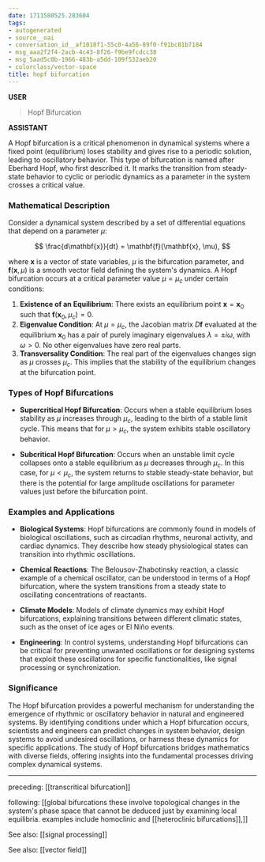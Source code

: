 ```yaml
---
date: 1711580525.283604
tags:
- autogenerated
- source__oai
- conversation_id__af1018f1-55c0-4a56-89f0-f91bc81b7184
- msg_aaa2f2f4-2acb-4c43-8f26-f9be9fcdcc38
- msg_5aad5c0b-1966-483b-a5dd-109f532aeb20
- colorclass/vector-space
title: hopf bifurcation
---
```


**USER**

> Hopf Bifurcation


**ASSISTANT**

A Hopf bifurcation is a critical phenomenon in dynamical systems where a fixed point (equilibrium) loses stability and gives rise to a periodic solution, leading to oscillatory behavior. This type of bifurcation is named after Eberhard Hopf, who first described it. It marks the transition from steady-state behavior to cyclic or periodic dynamics as a parameter in the system crosses a critical value.

### Mathematical Description

Consider a dynamical system described by a set of differential equations that depend on a parameter $\mu$:

$$
\frac{d\mathbf{x}}{dt} = \mathbf{f}(\mathbf{x}, \mu),
$$

where $\mathbf{x}$ is a vector of state variables, $\mu$ is the bifurcation parameter, and $\mathbf{f}(\mathbf{x}, \mu)$ is a smooth vector field defining the system's dynamics. A Hopf bifurcation occurs at a critical parameter value $\mu = \mu_c$ under certain conditions:

1. **Existence of an Equilibrium**: There exists an equilibrium point $\mathbf{x} = \mathbf{x}_0$ such that $\mathbf{f}(\mathbf{x}_0, \mu_c) = 0$.
2. **Eigenvalue Condition**: At $\mu = \mu_c$, the Jacobian matrix $D\mathbf{f}$ evaluated at the equilibrium $\mathbf{x}_0$ has a pair of purely imaginary eigenvalues $\lambda = \pm i\omega$, with $\omega > 0$. No other eigenvalues have zero real parts.
3. **Transversality Condition**: The real part of the eigenvalues changes sign as $\mu$ crosses $\mu_c$. This implies that the stability of the equilibrium changes at the bifurcation point.

### Types of Hopf Bifurcations

- **Supercritical Hopf Bifurcation**: Occurs when a stable equilibrium loses stability as $\mu$ increases through $\mu_c$, leading to the birth of a stable limit cycle. This means that for $\mu > \mu_c$, the system exhibits stable oscillatory behavior.

- **Subcritical Hopf Bifurcation**: Occurs when an unstable limit cycle collapses onto a stable equilibrium as $\mu$ decreases through $\mu_c$. In this case, for $\mu < \mu_c$, the system returns to stable steady-state behavior, but there is the potential for large amplitude oscillations for parameter values just before the bifurcation point.

### Examples and Applications

- **Biological Systems**: Hopf bifurcations are commonly found in models of biological oscillations, such as circadian rhythms, neuronal activity, and cardiac dynamics. They describe how steady physiological states can transition into rhythmic oscillations.

- **Chemical Reactions**: The Belousov-Zhabotinsky reaction, a classic example of a chemical oscillator, can be understood in terms of a Hopf bifurcation, where the system transitions from a steady state to oscillating concentrations of reactants.

- **Climate Models**: Models of climate dynamics may exhibit Hopf bifurcations, explaining transitions between different climatic states, such as the onset of ice ages or El Niño events.

- **Engineering**: In control systems, understanding Hopf bifurcations can be critical for preventing unwanted oscillations or for designing systems that exploit these oscillations for specific functionalities, like signal processing or synchronization.

### Significance

The Hopf bifurcation provides a powerful mechanism for understanding the emergence of rhythmic or oscillatory behavior in natural and engineered systems. By identifying conditions under which a Hopf bifurcation occurs, scientists and engineers can predict changes in system behavior, design systems to avoid undesired oscillations, or harness these dynamics for specific applications. The study of Hopf bifurcations bridges mathematics with diverse fields, offering insights into the fundamental processes driving complex dynamical systems.


---

preceding: [[transcritical bifurcation]]  


following: [[global bifurcations these involve topological changes in the system's phase space that cannot be deduced just by examining local equilibria. examples include homoclinic and [[heteroclinic bifurcations]],]]

See also: [[signal processing]]


See also: [[vector field]]